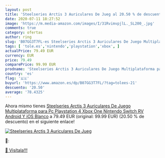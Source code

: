 ```yaml
---
layout: post
title: 'Steelseries Arctis 3 Auriculares De Jueg al 20.50 % de descuento'
date: 2020-07-11 18:27:52
image: 'https://m.media-amazon.com/images/I/31RvimvpjlL._SL200_.jpg'
comments: true
category: ofertas
author: ring
slug: 'B07GG3T7FL-es Steelseries Arctis 3 Auriculares De Juego Multiplataforma...'
tags: [ 'tole.es','nintendo','playstation','xbox', ]
actualPrice: 79.49 EUR
currency: EUR
price: 79.49
comparePrice: 99.99 EUR
prodname: 'Steelseries Arctis 3 Auriculares De Juego Multiplataforma para Pc  Playstation 4  Xbox One  Nintendo Switch  RV  Android Y iOS  Blanco'
country: 'es'
flag: '🇪🇸'
buyurl: 'https://www.amazon.es/dp/B07GG3T7FL/?tag=tolees-21'
descuento: '20.50'
average: '78.4325'
---
```


Ahora mismo tienes [Steelseries Arctis 3 Auriculares De Juego Multiplataforma para Pc  Playstation 4  Xbox One  Nintendo Switch  RV  Android Y iOS  Blanco](https://www.amazon.es/dp/B07GG3T7FL/?tag=tolees-21) a 79.49 EUR (original: 99.99 EUR) (20.50 %  de descuento) en el siguiente enlace!

[![Steelseries Arctis 3 Auriculares De Jueg](https://m.media-amazon.com/images/I/31RvimvpjlL._SL200_.jpg)](https://www.amazon.es/dp/B07GG3T7FL/?tag=tolees-21)

🔎:


[🛒 Visítala!!!](https://www.amazon.es/dp/B07GG3T7FL/?tag=tolees-21)
